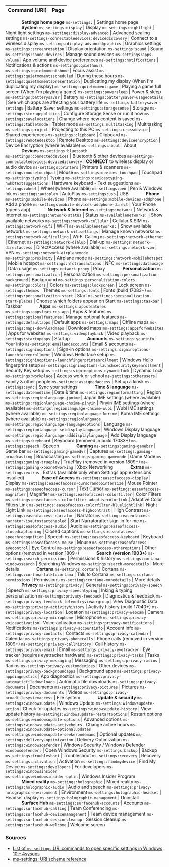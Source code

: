 Command (URI) | Page
:--- | :---
⠀⠀⠀⠀⠀**Settings home page**
`ms-settings:` | Settings home page
⠀⠀⠀⠀⠀**System**
`ms-settings:display` | Display
`ms-settings:nightlight` | Night light settings
`ms-settings:display-advanced` | Advanced scaling settings
`ms-settings-connectabledevices:devicediscovery` | Connect to a wireless display
`ms-settings:display-advancedgraphics` | Graphics settings
`ms-settings:screenrotation` | Display orientation
`ms-settings:sound` | Sound
`ms-settings:sound-devices` | Manage sound devices
`ms-settings:apps-volume` | App volume and device preferences
`ms-settings:notifications` | Notifications & actions
`ms-settings:quiethours` <br> `ms-settings:quietmomentshome` | Focus assist
`ms-settings:quietmomentsscheduled` | During these hours
`ms-settings:quietmomentspresentation` | Duplicating my display (When I'm duplicating my display)
`ms-settings:quietmomentsgame` | Playing a game full screen (When I'm playing a game)
`ms-settings:powersleep` | Power & sleep
`ms-settings:batterysaver` | Battery
`ms-settings:batterysaver-usagedetails` | See which apps are affecting your battery life
`ms-settings:batterysaver-settings` | Battery Saver settings
`ms-settings:storagesense` | Storage
`ms-settings:storagepolicies` | Configure Storage Sense or run it now
`ms-settings:savelocations` | Change where new content is saved
`ms-settings:tabletmode` | Tablet mode
`ms-settings:multitasking` | Multitasking
`ms-settings:project` | Projecting to this PC
`ms-settings:crossdevice` | Shared experiences
`ms-settings:clipboard` | Clipboard
`ms-settings:remotedesktop` | Remote Desktop
`ms-settings:deviceencryption` | Device Encryption (where available)
`ms-settings:about` | About
⠀⠀⠀⠀⠀**Devices**
`ms-settings:bluetooth` <br> `ms-settings:connecteddevices` | Bluetooth & other devices
`ms-settings-connectabledevices:devicediscovery` | **CONNECT** to wireless display or audio device
`ms-settings:printers` | Printers & scanners
`ms-settings:mousetouchpad` | Mouse
`ms-settings:devices-touchpad` | Touchpad
`ms-settings:typing` | Typing
`ms-settings:devicestyping-hwkbtextsuggestions` | Hardware keyboard - Text suggestions
`ms-settings:wheel` | Wheel (where available)
`ms-settings:pen` | Pen & Windows Ink
`ms-settings:autoplay` | AutoPlay
`ms-settings:usb` | USB
⠀⠀⠀⠀⠀**Phone**
`ms-settings:mobile-devices` | Phone
`ms-settings:mobile-devices-addphone` | Add a phone
`ms-settings:mobile-devices-addphone-direct` | Your Phone (opens app)
⠀⠀⠀⠀⠀**Network & Internet**
`ms-settings:network` | Network & Internet
`ms-settings:network-status` | Status
`ms-availablenetworks:` | Show available networks
`ms-settings:network-cellular` | Cellular & SIM
`ms-settings:network-wifi` | Wi-Fi
`ms-availablenetworks:` | Show available networks
`ms-settings:network-wifisettings` | Manage known networks
`ms-settings:network-wificalling` | Wi-Fi Calling
`ms-settings:network-ethernet` | Ethernet
`ms-settings:network-dialup` | Dial-up
`ms-settings:network-directaccess` | DirectAccess (where available)
`ms-settings:network-vpn` | VPN
`ms-settings:network-airplanemode` <br> `ms-settings:proximity` | Airplane mode
`ms-settings:network-mobilehotspot` | Mobile hotspot
`ms-settings:nfctransactions` | NFC
`ms-settings:datausage` | Data usage
`ms-settings:network-proxy` | Proxy
⠀⠀⠀⠀⠀**Personalization**
`ms-settings:personalization` | Personalization
`ms-settings:personalization-background` | Background
`ms-settings:personalization-colors` <br> `ms-settings:colors` | Colors
`ms-settings:lockscreen` | Lock screen
`ms-settings:themes` | Themes
`ms-settings:fonts` | Fonts (build 17083+)
`ms-settings:personalization-start` | Start
`ms-settings:personalization-start-places` | Choose which folders appear on Start
`ms-settings:taskbar` | Taskbar 
⠀⠀⠀⠀⠀**Apps**
`ms-settings:appsfeatures` <br> `ms-settings:appsfeatures-app` | Apps & features
`ms-settings:optionalfeatures` | Manage optional features
`ms-settings:defaultapps` | Default apps
`ms-settings:maps` | Offline maps
`ms-settings:maps-downloadmaps` | Download maps
`ms-settings:appsforwebsites` | Apps for websites
`ms-settings:videoplayback` | Video playback
`ms-settings:startupapps` | Startup
⠀⠀⠀⠀⠀**Accounts**
`ms-settings:yourinfo` | Your info
`ms-settings:emailandaccounts` | Email & accounts
`ms-settings:signinoptions` | Sign-in options
`ms-settings:signinoptions-launchfaceenrollment` | Windows Hello face setup
`ms-settings:signinoptions-launchfingerprintenrollment` | Windows Hello fingerprint setup
`ms-settings:signinoptions-launchsecuritykeyenrollment` | Security Key setup
`ms-settings:signinoptions-dynamiclock` | Dynamic Lock
`ms-settings:workplace` | Access work or school
`ms-settings:otherusers` | Family & other people
`ms-settings:assignedaccess` | Set up a kiosk
`ms-settings:sync` | Sync your settings
⠀⠀⠀⠀⠀**Time & language**
`ms-settings:dateandtime` | Date & time
`ms-settings:regionformatting` | Region
`ms-settings:regionlanguage-jpnime` | Japan IME settings (where available)
`ms-settings:regionlanguage-chsime-pinyin` | Pinyin IME settings (where available)
`ms-settings:regionlanguage-chsime-wubi` | Wubi IME settings (where available)
`ms-settings:regionlanguage-korime` | Korea IME settings (where available)
`ms-settings:regionlanguage` <br> `ms-settings:regionlanguage-languageoptions` | Language
`ms-settings:regionlanguage-setdisplaylanguage` | Windows Display language
`ms-settings:regionlanguage-adddisplaylanguage` | Add Display language
`ms-settings:keyboard` | Keyboard (removed in build 17083+)
`ms-settings:speech` | Speech
⠀⠀⠀⠀⠀**Gaming**
`ms-settings:gaming-gamebar` | Game bar
`ms-settings:gaming-gamedvr` | Captures
`ms-settings:gaming-broadcasting` | Broadcasting
`ms-settings:gaming-gamemode` | Game Mode
`ms-settings:gaming-trueplay` | TruePlay (removed in version 1809+)
`ms-settings:gaming-xboxnetworking` | Xbox Networking
⠀⠀⠀⠀⠀**Extras**
`ms-settings:extras` | Extras (available only when Settings app extensions installed)
⠀⠀⠀⠀⠀**Ease of Access**
`ms-settings:easeofaccess-display` | Display
`ms-settings:easeofaccess-cursorandpointersize` | Mouse Pointer
`ms-settings:easeofaccess-cursor` | Text Cursor
`ms-settings:easeofaccess-magnifier` | Magnifier
`ms-settings:easeofaccess-colorfilter` | Color Filters
`ms-settings:easeofaccess-colorfilter-adaptivecolorlink` | Adaptive Color Filters Link
`ms-settings:easeofaccess-colorfilter-bluelightlink` | Night Light Link
`ms-settings:easeofaccess-highcontrast` | High Contrast
`ms-settings:easeofaccess-narrator` | Narrator
`ms-settings:easeofaccess-narrator-isautostartenabled` | Start Narratorafter sign-in for me
`ms-settings:easeofaccess-audio` | Audio
`ms-settings:easeofaccess-closedcaptioning` | Closed captions
`ms-settings:easeofaccess-speechrecognition` | Speech
`ms-settings:easeofaccess-keyboard` | Keyboard
`ms-settings:easeofaccess-mouse` | Mouse
`ms-settings:easeofaccess-eyecontrol` | Eye Control
`ms-settings:easeofaccess-otheroptions` | Other options (removed in version 1809+)
⠀⠀⠀⠀⠀**Search (version 1903+)**
`ms-settings:search-permissions` | Permissions & history
`ms-settings:cortana-windowssearch` | Searching Windows
`ms-settings:search-moredetails` | More details
⠀⠀⠀⠀⠀**Cortana**
`ms-settings:cortana` | Cortana
`ms-settings:cortana-talktocortana` | Talk to Cortana
`ms-settings:cortana-permissions` | Permissions
`ms-settings:cortana-moredetails` | More details
⠀⠀⠀⠀⠀**Privacy**
`ms-settings:privacy` | General
`ms-settings:privacy-speech` | Speech
`ms-settings:privacy-speechtyping` | Inking & typing personalization
`ms-settings:privacy-feedback` | Diagnostics & feedback
`ms-settings:privacy-feedback-telemetryviewergroup` | View Diagnostic Data
`ms-settings:privacy-activityhistory` | Activity history (build 17040+)
`ms-settings:privacy-location` | Location
`ms-settings:privacy-webcam` | Camera
`ms-settings:privacy-microphone` | Microphone
`ms-settings:privacy-voiceactivation` | Voice activation
`ms-settings:privacy-notifications` | Notifications
`ms-settings:privacy-accountinfo` | Account info
`ms-settings:privacy-contacts` | Contacts
`ms-settings:privacy-calendar` | Calendar
`ms-settings:privacy-phonecalls` | Phone calls (removed in version 1809+)
`ms-settings:privacy-callhistory` | Call history
`ms-settings:privacy-email` | Email
`ms-settings:privacy-eyetracker` | Eye tracker (requires eyetracker hardware)
`ms-settings:privacy-tasks` | Tasks
`ms-settings:privacy-messaging` | Messaging
`ms-settings:privacy-radios` | Radios
`ms-settings:privacy-customdevices` | Other devices
`ms-settings:privacy-backgroundapps` | Background apps
`ms-settings:privacy-appdiagnostics` | App diagnostics
`ms-settings:privacy-automaticfiledownloads` | Automatic file downloads
`ms-settings:privacy-documents` | Documents
`ms-settings:privacy-pictures` | Pictures
`ms-settings:privacy-documents` | Videos
`ms-settings:privacy-broadfilesystemaccess` | File system
⠀⠀⠀⠀⠀**Update & security**
`ms-settings:windowsupdate` | Windows Update
`ms-settings:windowsupdate-action` | Check for updates
`ms-settings:windowsupdate-history` | View update history
`ms-settings:windowsupdate-restartoptions` | Restart options
`ms-settings:windowsupdate-options` | Advanced options
`ms-settings:windowsupdate-activehours` | Change active hours
`ms-settings:windowsupdate-optionalupdates`<br> `ms-settings:windowsupdate-seekerondemand` | Optional updates
`ms-settings:delivery-optimization` | Delivery Optimization
`ms-settings:windowsdefender` | Windows Security / Windows Defender
`windowsdefender:` | Open Windows Security
`ms-settings:backup` | Backup
`ms-settings:troubleshoot` | Troubleshoot
`ms-settings:recovery` | Recovery
`ms-settings:activation` | Activation
`ms-settings:findmydevice` | Find My Device
`ms-settings:developers` | For developers
`ms-settings:windowsinsider` <br> `ms-settings:windowsinsider-optin` | Windows Insider Program
⠀⠀⠀⠀⠀**Mixed reality**
`ms-settings:holographic` | Mixed reality
`ms-settings:holographic-audio` | Audio and speech
`ms-settings:privacy-holographic-environment` | Environment
`ms-settings:holographic-headset` | Headset display
`ms-settings:holographic-management` | Uninstall
⠀⠀⠀⠀⠀**Surface Hub**
`ms-settings:surfacehub-accounts` | Accounts
`ms-settings:surfacehub-calling` | Team Conferencing
`ms-settings:surfacehub-devicemanagenent` | Team device management
`ms-settings:surfacehub-sessioncleanup` | Session cleanup
`ms-settings:surfacehub-welcome` | Welcome screen

### Sources
- [List of `ms-settings` URI commands to open specific settings in Windows 10 – 4sysops](https://4sysops.com/wiki/list-of-ms-settings-uri-commands-to-open-specific-settings-in-windows-10/history/?revision=1555539)
- [ms-settings: URI scheme reference](https://docs.microsoft.com/en-us/windows/uwp/launch-resume/launch-settings-app#ms-settings-uri-scheme-reference)